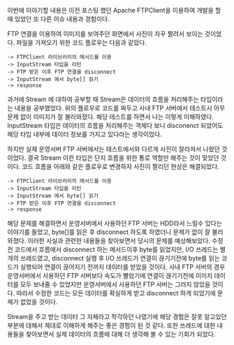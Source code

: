 
이번에 이야기할 내용은 이전 포스팅 했던 Apache FTPClient을 이용하여 개발을 할 때 있었던 또 다른 이슈 내용과 경험이다.

FTP 연결을 이용하여 이미지를 보여주던 화면에서 사진이 자꾸 짤려서 보이는 것이었다. 파일을 가져오기 위한 코드 플로우는 다음과 같았다.  


```
-> FTPClient 라이브러리의 메서드를 이용
-> InputStream 타입을 리턴
-> FTP 받은 이후 FTP 연결을 disconnect
-> InputStream 에서 byte[] 읽기
-> response 
```


과거에 Stream 에 대하여 공부할 때 Stream은 데이터의 흐름을 처리해주는 타입이라는 내용을 공부했었다. 위의 플로우로 코드를 짜두고 사내 FTP 서버에서 테스트시 아무 문제 없이 이미지가 잘 불러와졌다.
해당 테스트를 하면서 나는 이렇게 이해하였다. InputStream 타입은 데이터의 흐름을 처리해주는 객체다 보니 disconenct 되었어도 해당 타입 내부에 데이터 정보를 가지고 있다라는 생각이었다.

하지만 실제 운영서버 FTP 서버에서는 테스트에서와 다르게 사진이 잘라져서 나왔던 것이었다. 결국 Stream 이란 타입은 단지 흐름을 위한 통로 역할만 해주는 것이 맞았던 것이다. 
코드 흐름을 아래와 같은 플로우로 변경하자 사진이 짤리던 현상은 해결되었다.


```
-> FTPClient 라이브러리의 메서드를 이용
-> InputStream 타입을 리턴
-> InputStream 에서 byte[] 읽기
-> FTP 받은 이후 FTP 연결을 disconnect
-> response 
```



해당 문제를 해결하면서 운영서버에서 사용하던 FTP 서버는 HDD라서 느릴수 있다는 이야기를 들었고, byte[]를 읽은 후 disconnect 하도록 하였더니 문제가 없이 잘 불러와졌다.
이러한 사실과 관련한 내용들을 찾아보면서 당시의 문제를 예상해보았다. 
수정전 코드에서 흐름에서 disconnect 하는 메서드이후 byte를 읽었지만, I/O 쓰레드는 별개의 쓰레드였고, disconnect 실행 후 I/O 쓰레드가 연결이 끊기기전에 byte를 읽는 코드가 실행되어 연결이 끊어지기 전까지 데이터를 받았을 것이다. 
사내 FTP 서버의 경우 운영서버에서 사용하던 FTP 서버보다 속도가 빨랐기에 연결이 끊기기전에 이미지 데이터를 모두 보내줄 수 있었지만 운영서버에서 사용하던 FTP 서버는 그러지 않았을 것이다. 따라서 수정한 코드는 모든 데이터를 확실하게 받고 disconnect 하게 되었기에 문제가 없었을 것이다.

Stream을 주고 받는 데이터 그 자체라고 착각하던 나였기에 해당 경험은 잘못 알고있던 부분에 대해서 제대로 이해하게 해주는 좋은 경험이 된 것 같다. 또한 쓰레드에 대한 내용들을 찾아보면서 실제 데이터의 흐름에 대해 더 생각해 볼 수 있는 기회가 되었다.